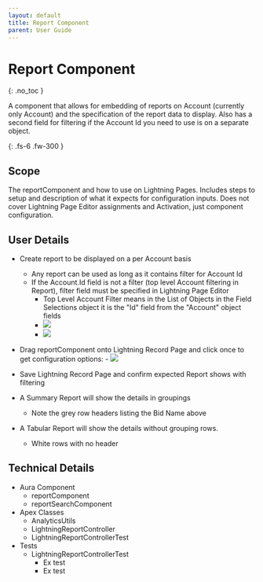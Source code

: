 ```yaml
---
layout: default
title: Report Component
parent: User Guide
---
```


# Report Component
{: .no_toc }


A component that allows for embedding of reports on Account (currently only Account) and the specification of the report data to display.   Also has a second field for filtering if the Account Id you need to use is on a separate object.

{: .fs-6 .fw-300 }

## Scope
The reportComponent and how to use on Lightning Pages.   Includes steps to setup and description of what it expects for configuration inputs.  Does not cover Lightning Page Editor assignments and Activation, just component configuration.

## User Details
- Create report to be displayed on a per Account basis
    - Any report can be used as long as it contains filter for Account Id
    - If the Account.Id field is not a filter (top level Account filtering in Report), filter field must be specified in Lightning Page Editor
        - Top Level Account Filter means in the List of Objects in the Field Selections object it is the "Id" field from the "Account" object fields
        - ![](http://cors.io/?https://github.com/claytonboss7/githubpages/blob/5331b2651f722e3a87f25a61c58e2dfa97ec661b/assets/images/reportComponentEx1.jpg)
        - ![](../assets/images/reportComponentEx2.jpg)
- Drag reportComponent onto Lightning Record Page and click once to get configuration options:
        - ![](../assets/images/reportComponentOverview.jpg)

- Save Lightning Record Page and confirm expected Report shows with filtering
- A Summary Report will show the details in groupings
    - Note the grey row headers listing the Bid Name above
- A Tabular Report will show the details without grouping rows.
    - White rows with no header

## Technical Details
- Aura Component
    - reportComponent
    - reportSearchComponent
- Apex Classes
    - AnalyticsUtils
    - LightningReportController
    - LightningReportControllerTest
- Tests
    - LightningReportControllerTest
        - Ex test
        - Ex test
